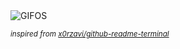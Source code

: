 <div align="justify">
<picture>
    <source media="(prefers-color-scheme: dark)" srcset="https://i.ibb.co/ZYD92Cf/output-gif.gif">
    <source media="(prefers-color-scheme: light)" srcset="https://i.ibb.co/ZYD92Cf/output-gif.gif">
    <img alt="GIFOS" src="https://i.ibb.co/ZYD92Cf/output-gif.gif">
</picture>

<sub><i>inspired from [x0rzavi/github-readme-terminal](https://github.com/x0rzavi/github-readme-terminal)</i></sub>

</div>

<!-- Image deletion URL: https://ibb.co/rcr9dJQ/0b66e043e29d9d113f99556ad850c72c -->